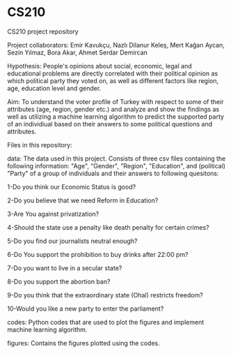 # CS210
CS210 project repository

Project collaborators: Emir Kavukçu, Nazlı Dilanur Keleş, Mert Kağan Aycan, Sezin Yılmaz, Bora Akar, Ahmet Serdar Demircan

Hypothesis: People's opinions about social, economic, legal and educational problems are directly correlated with their political opinion as which political party they voted on, as well as different factors like region, age, education level and gender.

Aim: To understand the voter profile of Turkey with respect to some of their attributes (age, region, gender etc.) and analyze and show the findings as well as utilizing a machine learning algorithm to predict the supported party of an individiual based on their answers to some political questions and attributes.

Files in this repository:



data: The data used in this project. Consists of three csv files containing the following information: "Age", "Gender", "Region", "Education", and (political) "Party" of a group of individuals
and their answers to following quesitons:


1-Do you think our Economic Status is good?

2-Do you believe that we need Reform in Education?

3-Are You against privatization?

4-Should the state use a penalty like death penalty for certain crimes?

5-Do you find our journalists neutral enough?

6-Do You support the prohibition to buy drinks after 22:00 pm?

7-Do you want to live in a secular state?

8-Do you support the abortion ban?

9-Do you think that the extraordinary state (Ohal) restricts freedom?

10-Would you like a new party to enter the parliament?


codes: Python codes that are used to plot the figures and implement machine learning algorithm.

figures: Contains the figures plotted using the codes.
